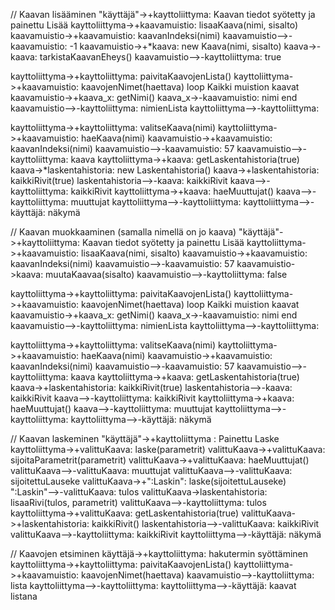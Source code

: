 // Kaavan lisääminen
"käyttäjä"->+kayttoliittyma: Kaavan tiedot syötetty ja painettu Lisää
kayttoliittyma->+kaavamuistio: lisaaKaava(nimi, sisalto)
kaavamuistio->+kaavamuistio: kaavanIndeksi(nimi)
kaavamuistio-->-kaavamuistio: -1
kaavamuistio->+*kaava: new Kaava(nimi, sisalto)
kaava->-kaava: tarkistaKaavanEheys()
kaavamuistio-->-kayttoliittyma: true

kayttoliittyma->+kayttoliittyma: paivitaKaavojenLista()
kayttoliittyma->+kaavamuistio: kaavojenNimet(haettava)
loop Kaikki muistion kaavat
    kaavamuistio->+kaava_x: getNimi()
    kaava_x->-kaavamuistio: nimi
end
kaavamuistio-->-kayttoliittyma: nimienLista
kayttoliittyma-->-kayttoliittyma:

kayttoliittyma->+kayttoliittyma: valitseKaava(nimi)
kayttoliittyma->+kaavamuistio: haeKaava(nimi)
kaavamuistio->+kaavamuistio: kaavanIndeksi(nimi)
kaavamuistio-->-kaavamuistio: 57
kaavamuistio-->-kayttoliittyma: kaava
kayttoliittyma->+kaava: getLaskentahistoria(true)
kaava->*laskentahistoria: new Laskentahistoria()
kaava->+laskentahistoria: kaikkiRivit(true)
laskentahistoria-->-kaava: kaikkiRivit
kaava-->-kayttoliittyma: kaikkiRivit
kayttoliittyma->+kaava: haeMuuttujat()
kaava-->-kayttoliittyma: muuttujat
kayttoliittyma-->-kayttoliittyma:
kayttoliittyma-->-käyttäjä: näkymä

// Kaavan muokkaaminen (samalla nimellä on jo kaava)
"käyttäjä"->+kayttoliittyma: Kaavan tiedot syötetty ja painettu Lisää
kayttoliittyma->+kaavamuistio: lisaaKaava(nimi, sisalto)
kaavamuistio->+kaavamuistio: kaavanIndeksi(nimi)
kaavamuistio-->-kaavamuistio: 57
kaavamuistio->kaava: muutaKaavaa(sisalto)
kaavamuistio-->-kayttoliittyma: false

kayttoliittyma->+kayttoliittyma: paivitaKaavojenLista()
kayttoliittyma->+kaavamuistio: kaavojenNimet(haettava)
loop Kaikki muistion kaavat
    kaavamuistio->+kaava_x: getNimi()
    kaava_x->-kaavamuistio: nimi
end
kaavamuistio-->-kayttoliittyma: nimienLista
kayttoliittyma-->-kayttoliittyma:

kayttoliittyma->+kayttoliittyma: valitseKaava(nimi)
kayttoliittyma->+kaavamuistio: haeKaava(nimi)
kaavamuistio->+kaavamuistio: kaavanIndeksi(nimi)
kaavamuistio-->-kaavamuistio: 57
kaavamuistio-->-kayttoliittyma: kaava
kayttoliittyma->+kaava: getLaskentahistoria(true)
kaava->+laskentahistoria: kaikkiRivit(true)
laskentahistoria-->-kaava: kaikkiRivit
kaava-->-kayttoliittyma: kaikkiRivit
kayttoliittyma->+kaava: haeMuuttujat()
kaava-->-kayttoliittyma: muuttujat
kayttoliittyma-->-kayttoliittyma:
kayttoliittyma-->-käyttäjä: näkymä

// Kaavan laskeminen
"käyttäjä"->+kayttoliittyma : Painettu Laske
kayttoliittyma->+valittuKaava: laske(parametrit)
valittuKaava->+valittuKaava: sijoitaParametrit(parametrit)
valittuKaava->+valittuKaava: haeMuuttujat()
valittuKaava-->-valittuKaava: muuttujat
valittuKaava-->-valittuKaava: sijoitettuLauseke
valittuKaava->+":Laskin": laske(sijoitettuLauseke)
":Laskin"-->-valittuKaava: tulos
valittuKaava->laskentahistoria: lisaaRivi(tulos, parametrit)
valittuKaava-->-kayttoliittyma: tulos
kayttoliittyma->+valittuKaava: getLaskentahistoria(true)
valittuKaava->+laskentahistoria: kaikkiRivit()
laskentahistoria-->-valittuKaava: kaikkiRivit
valittuKaava-->-kayttoliittyma: kaikkiRivit
kayttoliittyma-->-käyttäjä: näkymä

// Kaavojen etsiminen
käyttäjä->+kayttoliittyma: hakutermin syöttäminen
kayttoliittyma->+kayttoliittyma: paivitaKaavojenLista()
kayttoliittyma->+kaavamuistio: kaavojenNimet(haettava)
kaavamuistio-->-kayttoliittyma: lista
kayttoliittyma-->-kayttoliittyma:
kayttoliittyma-->-käyttäjä: kaavat listana
